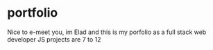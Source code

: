# portfolio
Nice to e-meet you, im Elad and this is my porfolio as a full stack web developer
JS projects are 7 to 12
